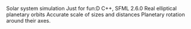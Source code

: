 Solar system simulation
Just for fun:D
C++, SFML 2.6.0
Real elliptical planetary orbits
Accurate scale of sizes and distances
Planetary rotation around their axes.
